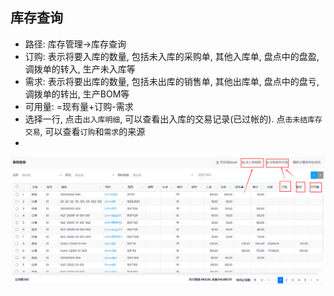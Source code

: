 ﻿## 库存查询

- 路径: 库存管理->库存查询
- 订购: 表示将要入库的数量, 包括未入库的采购单, 其他入库单, 盘点中的盘盈, 调拨单的转入, 生产未入库等
- 需求: 表示将要出库的数量, 包括未出库的销售单, 其他出库单, 盘点中的盘亏, 调拨单的转出, 生产BOM等
- 可用量: =现有量+订购-需求
- 选择一行, 点击`出入库明细`, 可以查看出入库的交易记录(已过帐的). 点`击未结库存交易`, 可以查看`订购`和`需求`的来源
-

![Onhands](../images/Onhands/onhands.png)